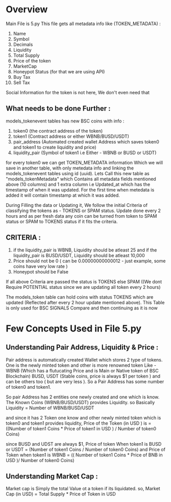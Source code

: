 # Overview
Main File is 5.py
This file gets all metadata info like (TOKEN_METADATA) : 
1. Name 
2. Symbol
3. Decimals
4. Liquidity
5. Total Supply
6. Price of the token
7. MarketCap
8. Honeypot Status (for that we are using API)
9. Buy Tax
10. Sell Tax

Social Information for the token is not here, We don't even need that

## What needs to be done Further : 

models_tokenevent tables has new BSC coins with info : 
1. token0 (the contract address of the token)
2. token1 (Contract address or either WBNB/BUSD/USDT)
3. pair_address (Automated created wallet Address which saves token0 and token1 to create liquidity and price)
4. liquidity_pair (Symbol of token1 i.e Either - WBNB or BUSD or USDT)

for every token0 we can get TOKEN_METADATA information Which we will save in another table, with only metedata info and linking the models_tokenevent tables using id (uuid). Lets Call this new table as "models_tokenMetadata" which Contains all metadata fields mentioned above (10 columns) and 1 extra column i.e Updated_at which has the timestamp of when it was updated. For the first time when metedata is added it will contain timestamp at which it was added.

During Filling the data or Updating it, We follow the initial Criteria of classifying the tokens as - TOKENS or SPAM status. Update done every 2 hours and as per fresh data any coin can be turned from token to SPAM status or SPAM to TOKENS status if it fits the criteria. 

## CRITERIA :
1. if the liquidity_pair is WBNB, Liquidity should be atleast 25 and if the liquidity_pair is BUSD/USDT, Liquidity should be atleast 10,000 
2. Price should not be 0 ( can be 0.00000000000012 - just example, some coins have very low rate )
3. Honeypot should be False

If all above Criteria are passed the status is TOKENS else SPAM ((We dont Require POTENTIAL status since we are updating all token every 2 hours)

The models_token table can hold coins with status TOKENS which are updated (Reflected after every 2 hour update mentioned above). This Table is only used for BSC SIGNALS Compare and then continuing as it is now

# Few Concepts Used in File 5.py

## Understanding Pair Address, Liquidity & Price : 
Pair address is automatically created Wallet which stores 2 type of tokens. One is the newly minted token and other is more renowned token Like - WBNB (Which has a flutucating Price and is Main or Native token of BSC Blockchain) BUSD, USDT (Stable coins, price is always $1 per token ) and can be others too ( but are very less ). So a Pair Address has some number of token0 and token1.

So pair Address has 2 entities one newly created and one which is know. The Known Coins (WBNB/BUSD/USDT) provides Liquidity. 
so Basically Liquidity = Number of WBNB/BUSD/USDT

and since it has 2 Token one know and other newly minted token which is token0 and token1 provides liquidity, 
Price of the Token (in USD ) is =  ((Number of token1 Coins * Price of token1 in USD ) / Number of token0 Coins) 

since BUSD and UDST are always $1, Price of token When token1 is BUSD or USDT = (Number of token1 Coins / Number of token0 Coins) 
and Price of Token when token1 is WBNB = (( Number of token1 Coins * Price of BNB in USD )/ Number of token0 Coins) 

## Understanding Market Cap : 
Market cap is Simply the total Value ot a token if its liquidated. so, 
Market Cap (in USD) = Total Supply * Price of Token in USD 
